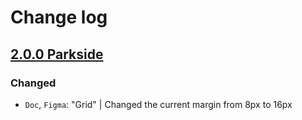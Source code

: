 # Change log

## [2.0.0 Parkside](https://github.com/cake-hub/parkside-figma/tree/v2.0.0)

### Changed

* `Doc`, `Figma`: "Grid" | Changed the current margin from 8px to 16px

